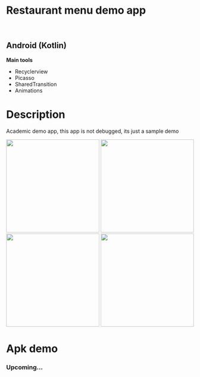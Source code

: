 <h1>Restaurant menu demo app</h1><br>
<h2>Android (Kotlin)</h2>
<b>Main tools</b>
<ul>
<li>Recyclerview</li>
<li>Picasso</li>
<li>SharedTransition</li>
<li>Animations</li>
</ul>

<h1>Description</h1>
<p>Academic demo app, this app is not debugged, its just a sample demo</p>

<p float="center">
<img src="https://github.com/Penrech/AppPizzeria/blob/master/device-2019-02-05-123200.png" width="250">
<img src="https://github.com/Penrech/AppPizzeria/blob/master/device-2019-02-05-123255.png" width="250">
<img src="https://github.com/Penrech/AppPizzeria/blob/master/device-2019-02-05-123346.png" width="250">
<img src="https://github.com/Penrech/AppPizzeria/blob/master/device-2019-02-05-123438.png" width="250">
</p>

<h1>Apk demo</h1>
<h3>Upcoming...</h3>

